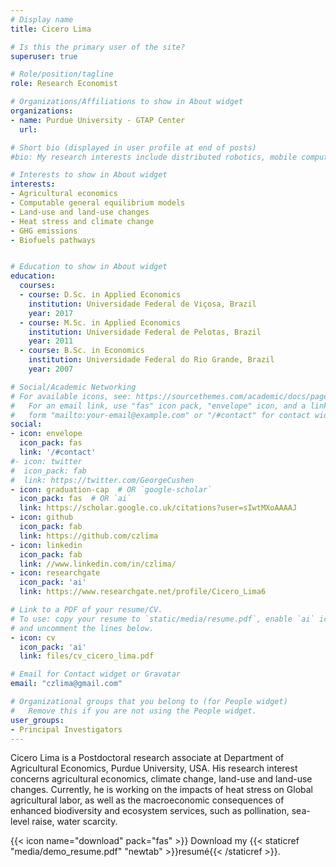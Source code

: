 ```yaml
---
# Display name
title: Cicero Lima

# Is this the primary user of the site?
superuser: true

# Role/position/tagline
role: Research Economist

# Organizations/Affiliations to show in About widget
organizations:
- name: Purdue University - GTAP Center
  url:

# Short bio (displayed in user profile at end of posts)
#bio: My research interests include distributed robotics, mobile computing and programmable matter.

# Interests to show in About widget
interests:
- Agricultural economics
- Computable general equilibrium models
- Land-use and land-use changes
- Heat stress and climate change
- GHG emissions
- Biofuels pathways


# Education to show in About widget
education:
  courses:
  - course: D.Sc. in Applied Economics
    institution: Universidade Federal de Viçosa, Brazil
    year: 2017
  - course: M.Sc. in Applied Economics  
    institution: Universidade Federal de Pelotas, Brazil
    year: 2011
  - course: B.Sc. in Economics
    institution: Universidade Federal do Rio Grande, Brazil
    year: 2007

# Social/Academic Networking
# For available icons, see: https://sourcethemes.com/academic/docs/page-builder/#icons
#   For an email link, use "fas" icon pack, "envelope" icon, and a link in the
#   form "mailto:your-email@example.com" or "/#contact" for contact widget.
social:
- icon: envelope
  icon_pack: fas
  link: '/#contact'
#- icon: twitter
#  icon_pack: fab
#  link: https://twitter.com/GeorgeCushen
- icon: graduation-cap  # OR `google-scholar`
  icon_pack: fas  # OR `ai`
  link: https://scholar.google.co.uk/citations?user=sIwtMXoAAAAJ
- icon: github
  icon_pack: fab
  link: https://github.com/czlima
- icon: linkedin
  icon_pack: fab
  link: //www.linkedin.com/in/czlima/
- icon: researchgate
  icon_pack: 'ai'
  link: https://www.researchgate.net/profile/Cicero_Lima6

# Link to a PDF of your resume/CV.
# To use: copy your resume to `static/media/resume.pdf`, enable `ai` icons in `params.toml`,
# and uncomment the lines below.
- icon: cv
  icon_pack: 'ai'
  link: files/cv_cicero_lima.pdf

# Email for Contact widget or Gravatar
email: "czlima@gmail.com"

# Organizational groups that you belong to (for People widget)
#   Remove this if you are not using the People widget.
user_groups:
- Principal Investigators
---
```


Cicero Lima is a Postdoctoral research associate at Department of Agricultural Economics, Purdue University, USA.
His research interest concerns agricultural economics, climate change, land-use and land-use changes. Currently, he is working on the impacts of heat stress on Global agricultural labor, as well as the macroeconomic consequences of enhanced biodiversity and ecosystem services, such as pollination, sea-level raise, water scarcity.


{{< icon name="download" pack="fas" >}} Download my {{< staticref "media/demo_resume.pdf" "newtab" >}}resumé{{< /staticref >}}.

